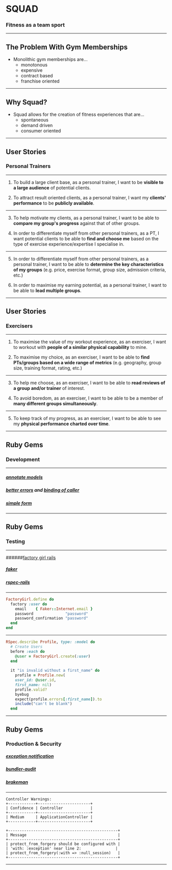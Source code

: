 # SQUAD
### Fitness as a team sport

---

## The Problem With Gym Memberships

* Monolithic gym memberships are...
  * monotonous
  * expensive
  * contract based
  * franchise oriented

---

## Why Squad?

* Squad allows for the creation of fitness experiences that are...
  * spontaneous
  * demand driven
  * consumer oriented

---

## User Stories

### Personal Trainers

---

1. To build a large client base, as a personal trainer, I want to be **visible to a large audience** of potential clients.

2. To attract result oriented clients, as a personal trainer, I want my **clients' performance** to be **publicly available**.

---

3. To help motivate my clients, as a personal trainer, I want to be able to **compare my group's progress** against that of other groups.

4. In order to differentiate myself from other personal trainers, as a PT, I want potential clients to be able to **find and choose me** based on the type of exercise experience/expertise I specialise in.

---

5. In order to differentiate myself from other personal trainers, as a personal trainer, I want to be able to **determine the key characteristics of my groups** (e.g. price, exercise format, group size, admission criteria, etc.)

6. In order to maximise my earning potential, as a personal trainer, I want to be able to **lead multiple groups**.

---

## User Stories

### Exercisers

---

1. To maximise the value of my workout experience, as an exerciser, I want to workout with **people of a similar physical capability** to mine.

2. To maximise my choice, as an exerciser, I want to be able to **find PTs/groups based on a wide range of metrics** (e.g. geography, group size, training format, rating, etc.)

---

3. To help me choose, as an exerciser, I want to be able to **read reviews of a group and/or trainer** of interest.

4. To avoid boredom, as an exerciser, I want to be able to be a member of **many different groups simultaneously**.

---

5. To keep track of my progress, as an exerciser, I want to be able to see my **physical performance charted over time**.

---

## Ruby Gems

### Development

---

##### [annotate models](https://github.com/ctran/annotate_models)

##### [better errors](https://github.com/charliesome/better_errors) and [binding of caller](https://github.com/banister/binding_of_caller)

##### [simple form](https://github.com/plataformatec/simple_form)

---

## Ruby Gems

### Testing

---

######[factory girl rails](https://github.com/thoughtbot/factory_girl_rails)

##### [faker](https://github.com/stympy/faker)

##### [rspec-rails](https://github.com/rspec/rspec-rails)

---

```ruby
FactoryGirl.define do
  factory :user do
    email    { Faker::Internet.email }
    password              "password"
    password_confirmation "password"
  end
end
```

---

```ruby
RSpec.describe Profile, type: :model do
  # Create Users
  before :each do
    @user = FactoryGirl.create(:user)
  end
  
  it "is invalid without a first_name" do
    profile = Profile.new(
    user_id: @user.id,
    first_name: nil)
    profile.valid?
    byebug
    expect(profile.errors[:first_name]).to 
    include("can't be blank")
  end
```
---

## Ruby Gems

### Production & Security

##### [exception notification](https://github.com/smartinez87/exception_notification)

##### [bundler-audit](https://github.com/rubysec/bundler-audit)

##### [brakeman](https://github.com/presidentbeef/brakeman)

---

```
Controller Warnings:
+------------+-----------------------+
| Confidence | Controller            |
+------------+-----------------------+
| Medium     | ApplicationController |
+------------+-----------------------+

+------------------------------------------------+
| Message                                        |
+------------------------------------------------+
| protect_from_forgery should be configured with | 
| 'with: :exception' near line 2:			    |
| protect_from_forgery(:with => :null_session)   |
+------------------------------------------------+
```

---